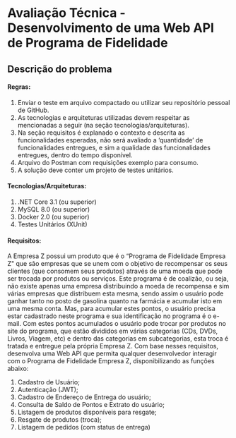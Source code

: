 # Avaliação Técnica - Desenvolvimento de uma Web API de Programa de Fidelidade
## Descrição do problema
#### Regras:
1. Enviar o teste em arquivo compactado ou utilizar seu repositório pessoal de GitHub.
2. As tecnologias e arquiteturas utilizadas devem respeitar as mencionadas a seguir (na seção tecnologias/arquiteturas).
3. Na seção requisitos é explanado o contexto e descrita as funcionalidades esperadas, não será avaliado a ‘quantidade’ de funcionalidades entregues, e sim a qualidade das funcionalidades entregues, dentro do tempo disponível.
4. Arquivo do Postman com requisições exemplo para consumo.
5. A solução deve conter um projeto de testes unitários.

#### Tecnologias/Arquiteturas:
1. .NET Core 3.1 (ou superior)
2. MySQL 8.0 (ou superior)
3. Docker 2.0 (ou superior)
4. Testes Unitários (XUnit)

#### Requisitos:
A Empresa Z possui um produto que é o “Programa de Fidelidade Empresa Z" que são empresas que se unem com o objetivo de recompensar os seus clientes (que consomem seus produtos) através de uma moeda que pode ser trocada por produtos ou serviços. Este programa é de coalizão, ou seja, não existe apenas uma empresa distribuindo a moeda de recompensa e sim várias empresas que distribuem esta mesma, sendo assim o usuário pode ganhar tanto no posto de gasolina quanto na farmácia e acumular isto em uma mesma conta. Mas, para acumular estes pontos, o usuário precisa estar cadastrado neste programa e sua identificação no programa é o e-mail. Com estes pontos acumulados o usuário pode trocar por produtos no site do programa, que estão divididos em várias categorias (CDs, DVDs, Livros, Viagem, etc) e dentro das categorias em subcategorias, esta troca é tratada e entregue pela própria Empresa Z. Com base nesses requisitos, desenvolva uma Web API que permita qualquer desenvolvedor interagir com o Programa de Fidelidade Empresa Z, disponibilizando as funções abaixo:
1. Cadastro de Usuário;
2. Autenticação (JWT);
3. Cadastro de Endereço de Entrega do usuário;
4. Consulta de Saldo de Pontos e Extrato do usuário;
5. Listagem de produtos disponíveis para resgate;
6. Resgate de produtos (troca);
7. Listagem de pedidos (com status de entrega)
